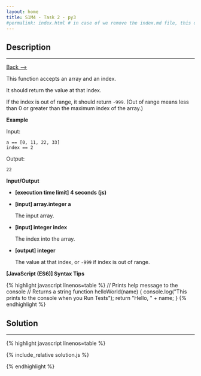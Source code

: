 ```yaml
---
layout: home
title: S1M4 - Task 2 - py3
#permalink: index.html # in case of we remove the index.md file, this doc will be the index page
---
```


<div class="row">
<div class="columnStmt" markdown="1">

##  Description
------

[Back --> ](../README.md)

This function accepts an array and an index.

It should return the value at that index.

If the index is out of range, it should return `-999`. (Out of range means less than 0 or greater than the maximum index of the array.)

**Example**

Input:
```
a == [0, 11, 22, 33]
index == 2
```
Output:
```
22
```

**Input/Output**

* **[execution time limit] 4 seconds (js)**

* **[input] array.integer a**

    The input array.

* **[input] integer index**

    The index into the array.

* **[output] integer**

    The value at that index, or `-999` if index is out of range.

**[JavaScript (ES6)] Syntax Tips**

{% highlight javascript linenos=table %}
// Prints help message to the console
// Returns a string
function helloWorld(name) {
    console.log("This prints to the console when you Run Tests");
    return "Hello, " + name;
}
{% endhighlight %}

</div>
<div class="columnSol" markdown="1">

## Solution
------

{% highlight javascript linenos=table %}

{% include_relative solution.js %}

{% endhighlight %}

</div>
</div>